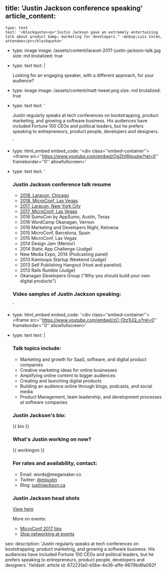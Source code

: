 title: 'Justin Jackson conference speaking'
article_content:
  -
    type: text
    text: '<blockquote><p>"Justin Jackson gave an extremely entertaining talk about product &amp; marketing for developers." –&nbsp;Luis Colón, attendee</p></blockquote>'
  -
    type: image
    image: /assets/content/laravel-2017-justin-jackson-talk.jpg
    size: md
    brutalized: true
  -
    type: text
    text: |
      <p>
      
      Looking for an engaging speaker, with a different approach, for your audience?&nbsp;</p>
  -
    type: image
    image: /assets/content/matt-tweet.png
    size: md
    brutalized: true
  -
    type: text
    text: '<p>Justin regularly speaks at tech conferences on bootstrapping, product marketing, and growing a software business. His audiences have included Fortune 100 CEOs and political leaders, but he prefers speaking to entrepreneurs, product people, developers and designers.</p>'
  -
    type: html_embed
    embed_code: '<style>.embed-container { position: relative; padding-bottom: 56.25%; height: 0; overflow: hidden; max-width: 100%; -webkit-filter: grayscale(100%); filter: grayscale(100%); } .embed-container iframe, .embed-container object, .embed-container embed { position: absolute; top: 0; left: 0; width: 100%; height: 100%; }</style><div class=''embed-container''><iframe src=''https://www.youtube.com/embed/OgZhIWquqiw?rel=0'' frameborder=''0'' allowfullscreen></iframe></div>'
  -
    type: text
    text: '<h3>Justin Jackson conference talk resume</h3><ul><li><a href="https://www.flickr.com/photos/ninjaparade/43792024671/in/album-72157699336717324/">2018, Laracon, Chicago</a></li><li><a href="https://youtu.be/F-q3PLqMOoc">2018, MicroConf, Las Vegas</a></li><li><a href="https://www.youtube.com/watch?v=OgZhIWquqiw">2017, Laracon, New York City</a></li><li><a href="https://youtu.be/JGBAyzw0dG8?t=27s">2017, MicroConf, Las Vegas</a></li><li>2016 SumoCon by AppSumo, Austin, Texas</li><li>2016 WordCamp Okanagan, Vernon</li><li>2016 Marketing and&nbsp;Developers Night, Kelowna</li><li>2015 MicroConf, Barcelona, Spain</li><li>2015 MicroConf, Las Vegas</li><li>2014 Design Jam (Mentor)</li><li>2014 Static App Challenge (Judge)</li><li>New Media Expo, 2014 (Podcasting panel)</li><li>2013 Kamloops Startup Weekend (Judge)</li><li>2013 Self Publishing Hangout (Host and panelist)</li><li>2013 Rails Rumble (Judge)</li><li>Okanagan Developers Group ("Why you should build your own digital products")</li></ul><h3>Video samples of Justin Jackson speaking:</h3>'
  -
    type: html_embed
    embed_code: '<style>.embed-container { position: relative; padding-bottom: 56.25%; height: 0; overflow: hidden; max-width: 100%; } .embed-container iframe, .embed-container object, .embed-container embed { position: absolute; top: 0; left: 0; width: 100%; height: 100%; -webkit-filter: grayscale(100%); filter: grayscale(100%); }</style><div class=''embed-container''><iframe src=''https://www.youtube.com/embed/zC-Otz1UQ_o?rel=0'' frameborder=''0'' allowfullscreen></iframe></div>'
  -
    type: text
    text: |
      <h3>Talk topics include:</h3><ul><li>Marketing and growth for SaaS, software, and digital product companies</li><li>Creative marketing ideas for online businesses</li><li>Amplifying online content to bigger audiences</li><li>Creating and launching digital products</li><li>Building an audience online through blogs, podcasts, and social media</li><li>Product Management, team leadership, and development processes at software companies</li></ul><h3>Justin Jackson's bio:</h3><p>{{ bio }}</p><h3>What's Justin working on now?</h3><p>{{ workingon }}</p><h3>For rates and availability, contact:</h3><ul><li>Email: words@megamaker.co</li><li>Twitter: <a href="http://twitter.com/mijustin">@mijustin</a></li><li>Blog: <a href="http://justinjackson.ca">justinjackson.ca</a></li></ul><h3>Justin Jackson head shots</h3><p><a href="https://www.dropbox.com/sh/amhox1q0eb2d4za/AACdn8YIn2t4XoZH1sOZMjmTa?dl=0">View here</a></p><p>More on events:
      
      </p><ul><li><a href="https://justinjackson.ca/microconf/">MicroConf 2017 tips</a></li><li><a href="https://justinjackson.ca/stop-networking/">Stop networking at events</a></li></ul>
seo:
  description: 'Justin regularly speaks at tech conferences on bootstrapping, product marketing, and growing a software business. His audiences have included Fortune 100 CEOs and political leaders, but he prefers speaking to entrepreneurs, product people, developers and designers.'
fieldset: article
id: 672231a0-b5be-4e36-affe-9679bd9a062f
